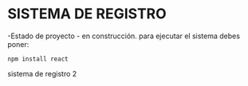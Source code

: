 <h1> SISTEMA DE  REGISTRO</h1>

-Estado de proyecto - en construcción.
para ejecutar el sistema debes poner:

``npm install react ``

sistema de registro 2
